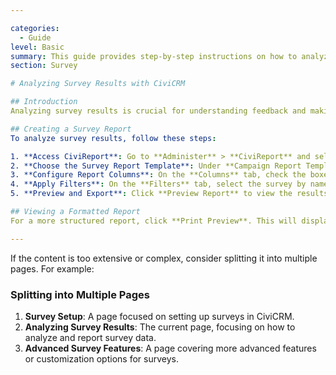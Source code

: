 ```yaml
---

categories:
  - Guide
level: Basic
summary: This guide provides step-by-step instructions on how to analyze survey results using CiviCRM's reporting features.
section: Survey

# Analyzing Survey Results with CiviCRM

## Introduction
Analyzing survey results is crucial for understanding feedback and making informed decisions. CiviCRM offers powerful tools to help you create and analyze surveys effectively.

## Creating a Survey Report
To analyze survey results, follow these steps:

1. **Access CiviReport**: Go to **Administer** > **CiviReport** and select **Create New Report from Template**.
2. **Choose the Survey Report Template**: Under **Campaign Report Templates**, select **Survey Report (Detail)** or click on a survey name from the survey dashboard.
3. **Configure Report Columns**: On the **Columns** tab, check the boxes for **Survey Responses** and any other fields you want to include in the report, such as **Street Number** and **Street Name**.
4. **Apply Filters**: On the **Filters** tab, select the survey by name and choose the **Respondent Status** (e.g., **Interviewed**). You can also filter by custom data sets of questions.
5. **Preview and Export**: Click **Preview Report** to view the results. You can export the report data to a CSV file for further analysis.

## Viewing a Formatted Report
For a more structured report, click **Print Preview**. This will display a formatted report with a cover sheet showing questions and responses, and it can be ordered by criteria such as street names.

---
```


If the content is too extensive or complex, consider splitting it into multiple pages. For example:

### Splitting into Multiple Pages
1. **Survey Setup**: A page focused on setting up surveys in CiviCRM.
2. **Analyzing Survey Results**: The current page, focusing on how to analyze and report survey data.
3. **Advanced Survey Features**: A page covering more advanced features or customization options for surveys.
